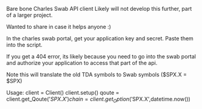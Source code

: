 Bare bone Charles Swab API client
Likely will not develop this further, part of a larger project.

Wanted to share in case it helps anyone :)

In the charles swab portal, get your application key and secret.
Paste them into the script.

If you get a 404 error, its likely because you need to go into the swab portal and authorize your application to access that part of the api.

Note this will translate the old TDA symbols to Swab symbols ($SPX.X = $SPX)

Usage:
client = Client()
client.setup() 
qoute = client.get_Qoute('$SPX.X')
chain = client.get_Option('$SPX.X',datetime.now())
